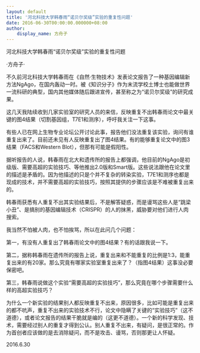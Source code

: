 ```yaml
---
layout: default
title: '河北科技大学韩春雨“诺贝尔奖级”实验的重复性问题'
date: 2016-06-30T00:00:00.000000+08:00
author:
    display_name: 方舟子
---
```


河北科技大学韩春雨“诺贝尔奖级”实验的重复性问题

·方舟子·

不久前河北科技大学韩春雨在《自然·生物技术》发表论文报告了一种基因编辑新方法NgAgo，在国内轰动一时。被《知识分子》作为末流学校土博士也能做世界一流科研的典型，国内其他媒体随后跟进宣传，甚至称之为“诺贝尔奖级”的研究成果。

这几天我陆续收到几家实验室的研究人员的来信，反映重复不出韩春雨论文中最关键的图4结果（切割基因组，T7E1和测序），呼吁我关注一下这事。

有些人已在网上生物专业论坛公开讨论此事，报告他们没法重复该实验，询问有谁重复出来了。目前还未见有人反映重复出了图4结果。有的能够重复论文中的图3结果（FACS和Western Blot），但那有可能是假阳性。

据听报告的人说，韩春雨在北大和遗传所的报告上都强调，他目前的NgAgo是初级版、需要高超的实验技巧、等他推出2.0版和Smart版。这些说法跟他在论文里的描述是矛盾的。因为他描述的只是个并不复杂的转染实验，T7E1和测序也都是现成的技术，并不需要高超的实验技巧，按照其提供的步骤应该是不难被重复出来的。

韩春雨获悉有人重复不出其实验结果后，不是解答疑惑，而是谩骂这些人是“跳梁小丑”、是搞别的基因编辑技术（CRISPR）的人的抹黑，威胁要对他们进行人肉搜索。

我当然不怕被人肉，也不怕挨骂，所以在此问几个问题：

第一，有没有人重复出了韩春雨论文中的图4结果？有的话跟我说一下。

第二，据称韩春雨在遗传所的报告上说，重复出来和不能重复的比例是1:3，能重复出来的有20家。那么究竟有哪家实验室重复出来了？（指图4结果）这事没必要保密吧。

第三，韩春雨说做这个实验“需要高超的实验技巧”，那么究竟在哪个步骤需要什么样的高超实验技巧？

为什么一个新实验的结果别人都反映重复不出来，原因很多，比如可能是重复出来的都不吭声，重复不出来的实验技术不行，论文中隐瞒了关键的“实验技巧”（这不道德），或者论文报告的结果干脆就是编的（这更不道德）。一个新的科学发现、技术，需要经过别人的重复才得到公认。别人重复不出来，有疑问，是很正常的。作为首创者应该做的是去消除疑问，而不是攻击、谩骂，否则那更让人怀疑。

2016.6.30

